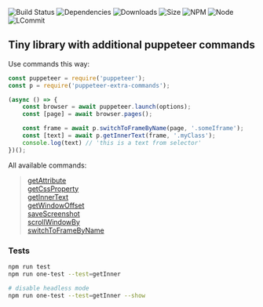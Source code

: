 ![Build Status](https://travis-ci.org/k03mad/puppeteer-extra-commands.svg?branch=master) ![Dependencies](https://david-dm.org/k03mad/puppeteer-extra-commands.svg) ![Downloads](https://img.shields.io/npm/dt/puppeteer-extra-commands.svg) ![Size](https://img.shields.io/github/repo-size/k03mad/puppeteer-extra-commands.svg) ![NPM](https://img.shields.io/npm/v/puppeteer-extra-commands.svg) ![Node](https://img.shields.io/node/v/puppeteer-extra-commands.svg) ![LCommit](https://img.shields.io/github/last-commit/k03mad/puppeteer-extra-commands.svg)

## Tiny library with additional puppeteer commands

Use commands this way:

```js
const puppeteer = require('puppeteer');
const p = require('puppeteer-extra-commands');

(async () => {
    const browser = await puppeteer.launch(options);
    const [page] = await browser.pages();

    const frame = await p.switchToFrameByName(page, '.someIframe');
    const [text] = await p.getInnerText(frame, '.myClass');
    console.log(text) // 'this is a text from selector'
})();
```

All available commands:

> [getAttribute](https://github.com/k03mad/puppeteer-extra-commands/blob/master/commands/getAttribute.js)\
> [getCssProperty](https://github.com/k03mad/puppeteer-extra-commands/blob/master/commands/getCssProperty.js)\
> [getInnerText](https://github.com/k03mad/puppeteer-extra-commands/blob/master/commands/getInnerText.js)\
> [getWindowOffset](https://github.com/k03mad/puppeteer-extra-commands/blob/master/commands/getWindowOffset.js)\
> [saveScreenshot](https://github.com/k03mad/puppeteer-extra-commands/blob/master/commands/saveScreenshot.js)\
> [scrollWindowBy](https://github.com/k03mad/puppeteer-extra-commands/blob/master/commands/scrollWindowBy.js)\
> [switchToFrameByName](https://github.com/k03mad/puppeteer-extra-commands/blob/master/commands/switchToFrameByName.js)

### Tests

```bash
npm run test
npm run one-test --test=getInner

# disable headless mode
npm run one-test --test=getInner --show
```
